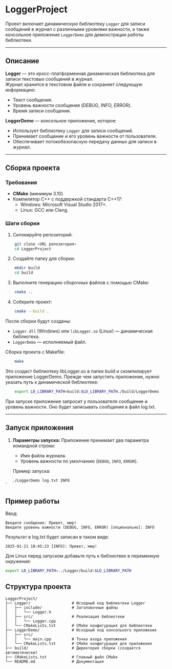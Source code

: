# LoggerProject

Проект включает динамическую библиотеку `Logger` для записи сообщений в журнал с различными уровнями важности, а также консольное приложение `LoggerDemo` для демонстрации работы библиотеки.

---

## Описание

**Logger** — это кросс-платформенная динамическая библиотека для записи текстовых сообщений в журнал.  
Журнал хранится в текстовом файле и сохраняет следующую информацию:
- Текст сообщения.
- Уровень важности сообщения (DEBUG, INFO, ERROR).
- Время записи сообщения.

**LoggerDemo** — консольное приложение, которое:
- Использует библиотеку `Logger` для записи сообщений.
- Принимает сообщение и его уровень важности от пользователя.
- Обеспечивает потокобезопасную передачу данных для записи в журнал.

---

## Сборка проекта

### Требования
- **CMake** (минимум 3.10)
- Компилятор C++ с поддержкой стандарта C++17:
  - Windows: Microsoft Visual Studio 2017+.
  - Linux: GCC или Clang.

### Шаги сборки

1. Склонируйте репозиторий:
    
```bash
    git clone <URL репозитория>
    cd LoggerProject
 ```  

2. Создайте папку для сборки:
    
```bash
    mkdir build
    cd build
``` 

3. Выполните генерацию сборочных файлов с помощью CMake:
    
```bash
    cmake ..
```  

4. Соберите проект:
    
```bash
    cmake --build .
```   

После сборки будут созданы:
- `Logger.dll` (Windows) или `libLogger.so` (Linux) — динамическая библиотека.
- `LoggerDemo` — исполняемый файл.

Сборка проекта с Makefile:
    
```bash
    make
```

Это создаст библиотеку libLogger.so в папке build и скомпилирует приложение LoggerDemo.
Прежде чем запустить приложение, нужно указать путь к динамической библиотеке:

```bash
    export LD_LIBRARY_PATH=build:$LD_LIBRARY_PATH./build/LoggerDemo
```

При запуске приложение запросит у пользователя сообщение и уровень важности. Оно будет записывать сообщения в файл log.txt.


---

## Запуск приложения

1. **Параметры запуска:**
   Приложение принимает два параметра командной строки:
   - Имя файла журнала.
   - Уровень важности по умолчанию (`DEBUG`, `INFO`, `ERROR`).

   Пример запуска:
   
```bash
   ./LoggerDemo log.txt INFO
`
```
## Пример работы

Ввод:
```
Введите сообщение: Привет, мир!
Введите уровень важности (DEBUG, INFO, ERROR) [опционально]: INFO
```
Результат в log.txt будет записан в таком виде:
```
2025-01-21 18:45:23 [INFO]: Привет, мир!
```
Для Linux перед запуском добавьте путь к библиотеке в переменную окружения:
```bash
export LD_LIBRARY_PATH=../Logger/build:$LD_LIBRARY_PATH
```

## Структура проекта
```
LoggerProject/
├── Logger/                  # Исходный код библиотеки Logger
│   ├── include/             # Заголовочные файлы
│   │   └── Logger.h
│   ├── src/                 # Реализация библиотеки
│   │   └── Logger.cpp
│   └── CMakeLists.txt       # CMake конфигурация для библиотеки
├── LoggerDemo/              # Исходный код консольного приложения
│   ├── src/
│   │   └── main.cpp         # Точка входа приложения
│   └── CMakeLists.txt       # CMake конфигурация для приложения
├── build/                   # Директория сборки (создается автоматически)
├── CMakeLists.txt           # Главный файл CMake
└── README.md                # Документация
```











